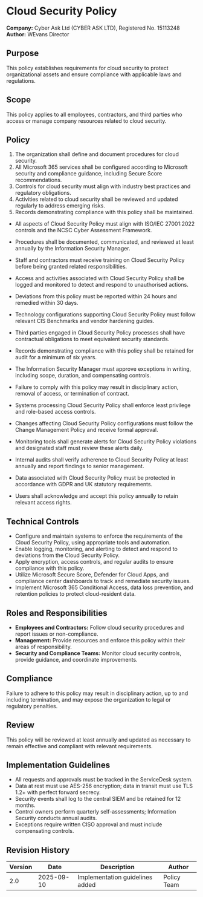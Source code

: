 # Cloud Security Policy

**Company:** Cyber Ask Ltd (CYBER ASK LTD), Registered No. 15113248  
**Author:** WEvans Director

## Purpose

This policy establishes requirements for cloud security to protect organizational assets and ensure compliance with applicable laws and regulations.

## Scope

This policy applies to all employees, contractors, and third parties who access or manage company resources related to cloud security.

## Policy
1. The organization shall define and document procedures for cloud security.
2. All Microsoft 365 services shall be configured according to Microsoft security and compliance guidance, including Secure Score recommendations.
3. Controls for cloud security must align with industry best practices and regulatory obligations.
4. Activities related to cloud security shall be reviewed and updated regularly to address emerging risks.
5. Records demonstrating compliance with this policy shall be maintained.

- All aspects of Cloud Security Policy must align with ISO/IEC 27001:2022 controls and the NCSC Cyber Assessment Framework.
- Procedures shall be documented, communicated, and reviewed at least annually by the Information Security Manager.
- Staff and contractors must receive training on Cloud Security Policy before being granted related responsibilities.
- Access and activities associated with Cloud Security Policy shall be logged and monitored to detect and respond to unauthorised actions.
- Deviations from this policy must be reported within 24 hours and remedied within 30 days.
- Technology configurations supporting Cloud Security Policy must follow relevant CIS Benchmarks and vendor hardening guides.
- Third parties engaged in Cloud Security Policy processes shall have contractual obligations to meet equivalent security standards.
- Records demonstrating compliance with this policy shall be retained for audit for a minimum of six years.
- The Information Security Manager must approve exceptions in writing, including scope, duration, and compensating controls.
- Failure to comply with this policy may result in disciplinary action, removal of access, or termination of contract.

- Systems processing Cloud Security Policy shall enforce least privilege and role-based access controls.
- Changes affecting Cloud Security Policy configurations must follow the Change Management Policy and receive formal approval.
- Monitoring tools shall generate alerts for Cloud Security Policy violations and designated staff must review these alerts daily.
- Internal audits shall verify adherence to Cloud Security Policy at least annually and report findings to senior management.
- Data associated with Cloud Security Policy must be protected in accordance with GDPR and UK statutory requirements.
- Users shall acknowledge and accept this policy annually to retain relevant access rights.

## Technical Controls

- Configure and maintain systems to enforce the requirements of the Cloud Security Policy, using appropriate tools and automation.
- Enable logging, monitoring, and alerting to detect and respond to deviations from the Cloud Security Policy.
- Apply encryption, access controls, and regular audits to ensure compliance with this policy.
- Utilize Microsoft Secure Score, Defender for Cloud Apps, and compliance center dashboards to track and remediate security issues.
- Implement Microsoft 365 Conditional Access, data loss prevention, and retention policies to protect cloud-resident data.

## Roles and Responsibilities

- **Employees and Contractors:** Follow cloud security procedures and report issues or non-compliance.
- **Management:** Provide resources and enforce this policy within their areas of responsibility.
- **Security and Compliance Teams:** Monitor cloud security controls, provide guidance, and coordinate improvements.

## Compliance

Failure to adhere to this policy may result in disciplinary action, up to and including termination, and may expose the organization to legal or regulatory penalties.

## Review

This policy will be reviewed at least annually and updated as necessary to remain effective and compliant with relevant requirements.

## Implementation Guidelines
- All requests and approvals must be tracked in the ServiceDesk system.
- Data at rest must use AES-256 encryption; data in transit must use TLS 1.2+ with perfect forward secrecy.
- Security events shall log to the central SIEM and be retained for 12 months.
- Control owners perform quarterly self-assessments; Information Security conducts annual audits.
- Exceptions require written CISO approval and must include compensating controls.

## Revision History

| Version | Date | Description | Author |
| ------- | ---------- | ----------------------- | ------ |
| 2.0     | 2025-09-10 | Implementation guidelines added | Policy Team |
